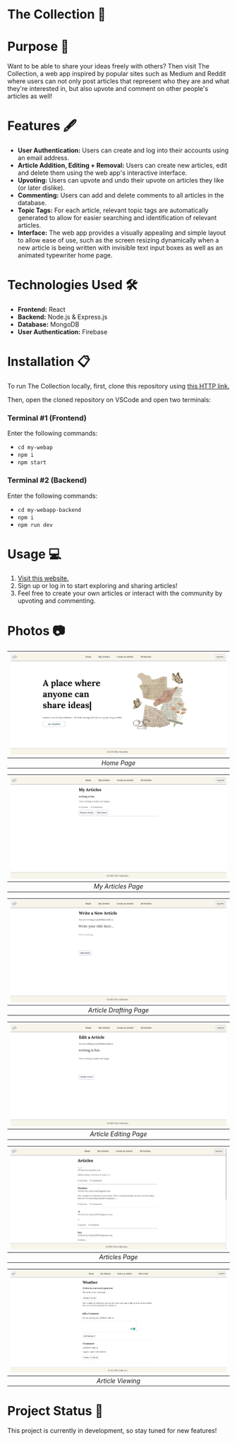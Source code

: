 # The Collection 📖

# Purpose 📝
Want to be able to share your ideas freely with others? Then visit The Collection, a web app inspired by popular sites such as Medium and Reddit where users can not only post articles that represent who they are and what they're interested in, but also upvote and comment on other people's articles as well!

# Features 🖋️
- **User Authentication:** Users can create and log into their accounts using an email address.
- **Article Addition, Editing + Removal:** Users can create new articles, edit and delete them using the web app's interactive interface.
- **Upvoting:** Users can upvote and undo their upvote on articles they like (or later dislike).
- **Commenting:** Users can add and delete comments to all articles in the database.
- **Topic Tags:** For each article, relevant topic tags are automatically generated to allow for easier searching and identification of relevant articles.
- **Interface:** The web app provides a visually appealing and simple layout to allow ease of use, such as the screen resizing dynamically when a new article is being written with invisible text input boxes as well as an animated typewriter home page. 

# Technologies Used 🛠️
- **Frontend:** React
- **Backend:** Node.js & Express.js
- **Database:** MongoDB
- **User Authentication:** Firebase

# Installation 📋
To run The Collection locally, first, clone this repository using [this HTTP link.](https://github.com/Skylarrji/the-collection.git)

Then, open the cloned repository on VSCode and open two terminals:

### Terminal #1 (Frontend)
Enter the following commands:
- `cd my-webap`
- `npm i` 
- `npm start`

### Terminal #2 (Backend)
Enter the following commands:
- `cd my-webapp-backend` 
- `npm i` 
- `npm run dev`

# Usage 💻
1. [Visit this website.](the-collection-m5s0.onrender.com/)
2. Sign up or log in to start exploring and sharing articles!
3. Feel free to create your own articles or interact with the community by upvoting and commenting.

# Photos 📷
| ![Home Page](image-4.png) |
|:--:| 
| *Home Page* |

| ![My Articles Page](image-5.png) |
|:--:| 
| *My Articles Page* |

| ![Article Drafting Page](image.png) |
|:--:| 
| *Article Drafting Page* |

| ![Article Editing Page](image-3.png) |
|:--:| 
| *Article Editing Page* |

| ![Articles Page](image-1.png) |
|:--:| 
| *Articles Page* |

| ![Article Viewing](image-2.png) |
|:--:| 
| *Article Viewing* |

# Project Status 🚧
This project is currently in development, so stay tuned for new features!
